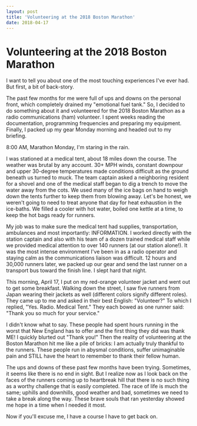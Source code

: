 ```yaml
---
layout: post
title: 'Volunteering at the 2018 Boston Marathon'
date: 2018-04-17
---
```


# Volunteering at the 2018 Boston Marathon

I want to tell you about one of the most touching experiences I've ever had. But first, a bit of back-story.

The past few months for me were full of ups and downs on the personal front, which completely drained my "emotional fuel tank." So, I decided to do something about it and volunteered for the 2018 Boston Marathon as a radio communications (ham) volunteer. I spent weeks reading the documentation, programming frequencies and preparing my equipment. Finally, I packed up my gear Monday morning and headed out to my briefing.

8:00 AM, Marathon Monday, I'm staring in the rain.

I was stationed at a medical tent, about 18 miles down the course. The weather was brutal by any account. 30+ MPH winds, constant downpour and upper 30-degree temperatures made conditions difficult as the ground beneath us turned to muck. The team captain asked a neighboring resident for a shovel and one of the medical staff began to dig a trench to move the water away from the cots. We used many of the ice bags on hand to weigh down the tents further to keep them from blowing away. Let's be honest, we weren't going to need to treat anyone that day for heat exhaustion in the ice-baths. We filled a cooler with hot water, boiled one kettle at a time, to keep the hot bags ready for runners.

My job was to make sure the medical tent had supplies, transportation, ambulances and most importantly: INFORMATION. I worked directly with the station captain and also with his team of a dozen trained medical staff while we provided medical attention to over 140 runners (at our station alone!). It was the most intense environment I've been in as a radio operator and staying calm as the communications liaison was difficult. 12 hours and 30,000 runners later, we packed up our gear and send the last runner on a transport bus toward the finish line. I slept hard that night.

This morning, April 17, I put on my red-orange volunteer jacket and went out to get some breakfast. Walking down the street, I saw five runners from Japan wearing their jackets as well (different colors signify different roles). They came up to me and asked in their best English: "Volunteer?" To which I replied, "Yes. Radio. Medical Tent." They each bowed as one runner said: "Thank you so much for your service."

I didn't know what to say. These people had spent hours running in the worst that New England has to offer and the first thing they did was thank ME! I quickly blurted out "Thank you!" Then the reality of volunteering at the Boston Marathon hit me like a pile of bricks: I am actually truly thankful to the runners. These people run in abysmal conditions, suffer unimaginable pain and STILL have the heart to remember to thank their fellow human.

The ups and downs of these past few months have been trying. Sometimes, it seems like there is no end in sight. But I realize now as I look back on the faces of the runners coming up to heartbreak hill that there is no such thing as a worthy challenge that is easily completed. The race of life is much the same; uphills and downhills, good weather and bad, sometimes we need to take a break along the way. These brave souls that ran yesterday showed me hope in a time when I needed it most.

Now if you'll excuse me, I have a course I have to get back on.

